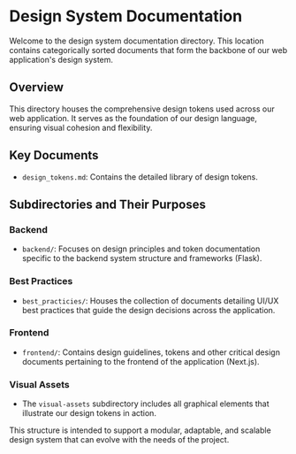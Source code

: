 # Design System Documentation

Welcome to the design system documentation directory. This location contains categorically sorted documents that form the backbone of our web application's design system.

## Overview
This directory houses the comprehensive design tokens used across our web application. It serves as the foundation of our design language, ensuring visual cohesion and flexibility.

## Key Documents
- `design_tokens.md`: Contains the detailed library of design tokens.


## Subdirectories and Their Purposes

### Backend
- `backend/`: Focuses on design principles and token documentation specific to the backend system structure and frameworks (Flask).
### Best Practices
- `best_practicies/`: Houses the collection of documents detailing UI/UX best practices that guide the design decisions across the application.
### Frontend
- `frontend/`: Contains design guidelines, tokens and other critical design documents pertaining to the frontend of the application (Next.js).
### Visual Assets
- The `visual-assets` subdirectory includes all graphical elements that illustrate our design tokens in action.

This structure is intended to support a modular, adaptable, and scalable design system that can evolve with the needs of the project.